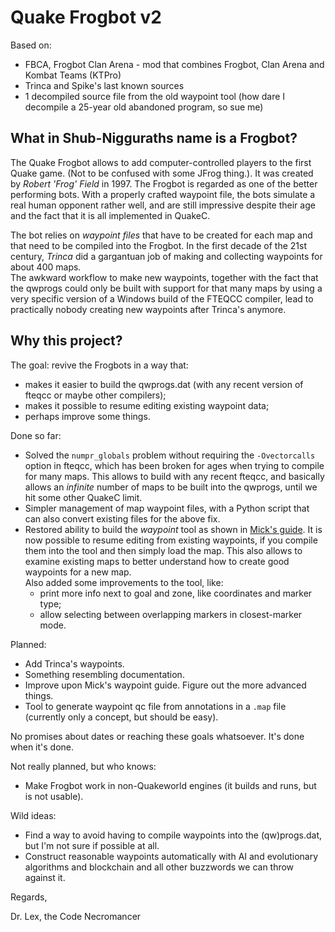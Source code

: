 # Quake Frogbot v2

Based on:
- FBCA, Frogbot Clan Arena - mod that combines Frogbot, Clan Arena and Kombat Teams (KTPro)
- Trinca and Spike's last known sources
- 1 decompiled source file from the old waypoint tool (how dare I decompile a 25-year old abandoned program, so sue me)

## What in Shub-Nigguraths name is a Frogbot?

The Quake Frogbot allows to add computer-controlled players to the first Quake game. (Not to be confused with some JFrog thing.). It was created by _Robert 'Frog' Field_ in 1997. The Frogbot is regarded as one of the better performing bots. With a properly crafted waypoint file, the bots simulate a real human opponent rather well, and are still impressive despite their age and the fact that it is all implemented in QuakeC.

The bot relies on _waypoint files_ that have to be created for each map and that need to be compiled into the Frogbot. In the first decade of the 21st century, _Trinca_ did a gargantuan job of making and collecting waypoints for about 400 maps.  
The awkward workflow to make new waypoints, together with the fact that the qwprogs could only be built with support for that many maps by using a very specific version of a Windows build of the FTEQCC compiler, lead to practically nobody creating new waypoints after Trinca's anymore.

## Why this project?

The goal: revive the Frogbots in a way that:
- makes it easier to build the qwprogs.dat (with any recent version of fteqcc or maybe other compilers);
- makes it possible to resume editing existing waypoint data;
- perhaps improve some things.

Done so far:
- Solved the `numpr_globals` problem without requiring the `-Ovectorcalls` option in fteqcc, which has been broken for ages when trying to compile for many maps. This allows to build with any recent fteqcc, and basically allows an _infinite_ number of maps to be built into the qwprogs, until we hit some other QuakeC limit.
- Simpler management of map waypoint files, with a Python script that can also convert existing files for the above fix.
- Restored ability to build the *waypoint* tool as shown in [Mick's guide](https://mickkn.mooo.com/quakeworld/frogbot/). It is now possible to resume editing from existing waypoints, if you compile them into the tool and then simply load the map. This also allows to examine existing maps to better understand how to create good waypoints for a new map.  
  Also added some improvements to the tool, like:
  - print more info next to goal and zone, like coordinates and marker type;
  - allow selecting between overlapping markers in closest-marker mode.

Planned:
- Add Trinca's waypoints.
- Something resembling documentation.
- Improve upon Mick's waypoint guide. Figure out the more advanced things.
- Tool to generate waypoint qc file from annotations in a `.map` file (currently only a concept, but should be easy).

No promises about dates or reaching these goals whatsoever. It's done when it's done.

Not really planned, but who knows:
- Make Frogbot work in non-Quakeworld engines (it builds and runs, but is not usable).

Wild ideas:
- Find a way to avoid having to compile waypoints into the (qw)progs.dat, but I'm not sure if possible at all.
- Construct reasonable waypoints automatically with AI and evolutionary algorithms and blockchain and all other buzzwords we can throw against it.


Regards,

Dr. Lex, the Code Necromancer
